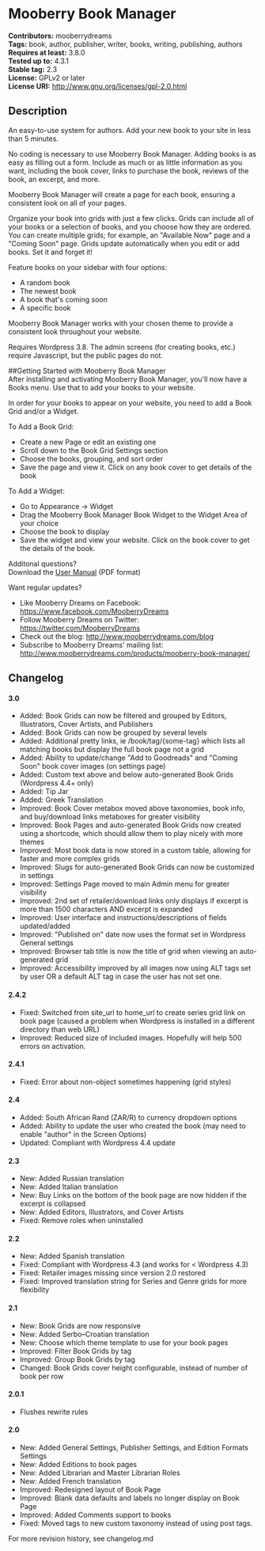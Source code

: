 # Mooberry Book Manager
**Contributors:** mooberrydreams  
**Tags:** book, author, publisher, writer, books, writing, publishing, authors   
**Requires at least:** 3.8.0  
**Tested up to:** 4.3.1   
**Stable tag:** 2.3  
**License:** GPLv2 or later  
**License URI:** http://www.gnu.org/licenses/gpl-2.0.html  

## Description
An easy-to-use system for authors. Add your new book to your site in less than 5 minutes.


No coding is necessary to use Mooberry Book Manager. Adding books is as easy as filling out a form. Include as much or as little information as you want, including the book cover, links to purchase the book, reviews of the book, an excerpt, and more.

Mooberry Book Manager will create a page for each book, ensuring a consistent look on all of your pages.

Organize your book into grids with just a few clicks. Grids can include all of your books or a selection of books, and you choose how they are ordered. You can create multiple grids; for example, an "Available Now" page and a "Coming Soon" page. Grids update automatically when you edit or add books. Set it and forget it!

Feature books on your sidebar with four options:
* A random book  
* The newest book  
* A book that's coming soon  
* A specific book  
	
Mooberry Book Manager works with your chosen theme to provide a consistent look throughout your website.

Requires Wordpress 3.8. The admin screens (for creating books, etc.) require Javascript, but the public pages do not.

##Getting Started with Mooberry Book Manager  
After installing and activating Mooberry Book Manager, you'll now have a Books menu.  Use that to add your books to your website.

In order for your books to appear on your website, you need to add a Book Grid and/or a Widget.

To Add a Book Grid:  
* Create a new Page or edit an existing one  
* Scroll down to the Book Grid Settings section  
* Choose the books, grouping, and sort order  
* Save the page and view it. Click on any book cover to get details of the book  

To Add a Widget:  
* Go to Appearance -> Widget  
* Drag the Mooberry Book Manager Book Widget to the Widget Area of your choice  
* Choose the book to display  
* Save the widget and view your website. Click on the book cover to get the details of the book.  

Additonal questions?  
Download the [User Manual](http://www.mooberrydreams.com/support/mooberry-book-manager-support/) (PDF format)

Want regular updates? 
* Like Mooberry Dreams on Facebook: https://www.facebook.com/MooberryDreams
* Follow Mooberry Dreams on Twitter: https://twitter.com/MooberryDreams
* Check out the blog: http://www.mooberrydreams.com/blog
* Subscribe to Mooberry Dreams' mailing list: http://www.mooberrydreams.com/products/mooberry-book-manager/




## Changelog
#### 3.0 
* Added: Book Grids can now be filtered and grouped by Editors, Illustrators, Cover Artists, and Publishers
* Added: Book Grids can now be grouped by several levels
* Added: Additional pretty links, ie /book/tag/{some-tag} which lists all matching books but display the full book page not a grid
* Added: Ability to update/change "Add to Goodreads" and "Coming Soon" book cover images (on settings page)
* Added: Custom text above and below auto-generated Book Grids (Wordpress 4.4+ only)
* Added: Tip Jar
* Added: Greek Translation
* Improved: Book Cover metabox moved above taxonomies, book info, and buy/download links metaboxes for greater visibility
* Improved: Book Pages and auto-generated Book Grids now created using a shortcode, which should allow them to play nicely with more themes
* Improved: Most book data is now stored in a custom table, allowing for faster and more complex grids
* Improved: Slugs for auto-generated Book Grids can now be customized in settings
* Improved: Settings Page moved to main Admin menu for greater visibility
* Improved: 2nd set of retailer/download links only displays if excerpt is more than 1500 characters AND excerpt is expanded
* Improved: User interface and instructions/descriptions of fields updated/added
* Improved: "Published on" date now uses the format set in Wordpress General settings
* Improved: Browser tab title is now the title of grid when viewing an auto-generated grid
* Improved: Accessibility improved by all images now using ALT tags set by user OR a default ALT tag in case the user has not set one.


#### 2.4.2 
* Fixed: Switched from site_url to home_url to create series grid link on book page (caused a problem when Wordpress is installed in a different directory than web URL)  
* Improved: Reduced size of included images. Hopefully will help 500 errors on activation.  


#### 2.4.1
* Fixed: Error about non-object sometimes happening (grid styles)

#### 2.4  
* Added: South African Rand (ZAR/R) to currency dropdown options  
* Added: Ability to update the user who created the book (may need to enable "author" in the Screen Options)  
* Updated: Compliant with Wordpress 4.4 update  

#### 2.3
* New: Added Russian translation
* New: Added Italian translation
* New: Buy Links on the bottom of the book page are now hidden if the excerpt is collapsed
* New: Added Editors, Illustrators, and Cover Artists
* Fixed: Remove roles when uninstalled

#### 2.2  
* New: Added Spanish translation  
* Fixed: Compliant with Wordpress 4.3 (and works for < Wordpress 4.3)  
* Fixed: Retailer images missing since version 2.0 restored  
* Fixed: Improved translation string for Series and Genre grids for more flexibility  

#### 2.1 
* New: Book Grids are now responsive  
* New: Added Serbo–Croatian translation  
* New: Choose which theme template to use for your book pages  
* Improved: Filter Book Grids by tag  
* Improved: Group Book Grids by tag  
* Changed: Book Grids cover height configurable, instead of number of book per row  

#### 2.0.1  
* Flushes rewrite rules  

#### 2.0 
* New: Added General Settings, Publisher Settings, and Edition Formats Settings
* New: Added Editions to book pages 
* New: Added Librarian and Master Librarian Roles
* New: Added French translation
* Improved: Redesigned layout of Book Page
* Improved: Blank data defaults and labels no longer display on Book Page
* Improved: Added Comments support to books
* Fixed: Moved tags to new custom taxonomy instead of using post tags.

For more revision history, see changelog.md

